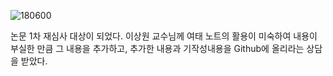 ![180600](https://user-images.githubusercontent.com/32063022/41095483-779f1cfa-6a8c-11e8-973d-f792ccbb4177.jpg)

논문 1차 재심사 대상이 되었다. 이상원 교수님께 여태 노트의 활용이 미숙하여 내용이 부실한 만큼 그 내용을 추가하고, 
추가한 내용과 기작성내용을 Github에 올리라는 상담을 받았다.
